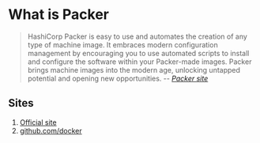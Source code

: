 # What is Packer

> HashiCorp Packer is easy to use and automates the creation of any type of machine image.
> It embraces modern configuration management by encouraging you to use automated scripts
> to install and configure the software within your Packer-made images.
> Packer brings machine images into the modern age, unlocking untapped potential and opening new opportunities.
> -- *[Packer site](https://www.packer.io/)*

## Sites

1. [Official site](https://www.packer.io/)
1. [github.com/docker](https://github.com/docker)
